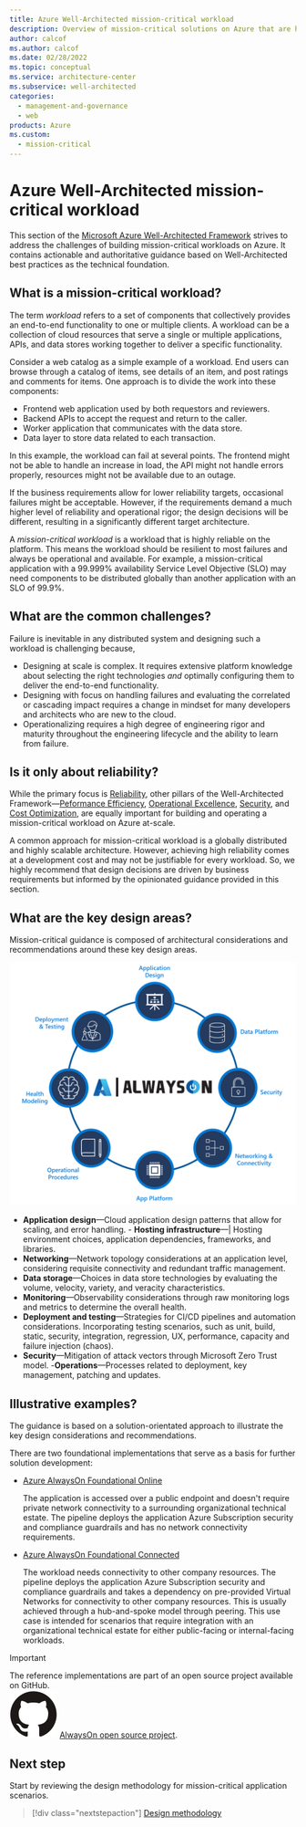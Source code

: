 ```yaml
---
title: Azure Well-Architected mission-critical workload
description: Overview of mission-critical solutions on Azure that are highly reliable.
author: calcof
ms.author: calcof
ms.date: 02/28/2022
ms.topic: conceptual
ms.service: architecture-center
ms.subservice: well-architected
categories:
  - management-and-governance
  - web
products: Azure
ms.custom:
  - mission-critical
---
```

# Azure Well-Architected mission-critical workload

This section of the [Microsoft Azure Well-Architected Framework](/azure/architecture/framework) strives to address the challenges of building mission-critical workloads on Azure. It contains actionable and authoritative guidance based on Well-Architected best practices as the technical foundation. 

## What is a mission-critical workload?

The term _workload_ refers to a set of components that collectively provides an end-to-end functionality to one or multiple clients. A workload can be a collection of cloud resources that serve a single or multiple applications, APIs, and data stores working together to deliver a specific functionality. 

Consider a web catalog as a simple example of a workload. End users can browse through a catalog of items, see details of an item, and post ratings and comments for items. One approach is to divide the work into these components:

- Frontend web application used by both requestors and reviewers.
- Backend APIs to accept the request and return to the caller.
- Worker application that communicates with the data store.
- Data layer to store data related to each transaction. 

In this example, the workload can fail at several points. The frontend might not be able to handle an increase in load, the API might not handle errors properly, resources might not be available due to an outage. 

If the business requirements allow for lower reliability targets, occasional failures might be acceptable. However, if the requirements demand a much higher level of reliability and operational rigor; the design decisions will be different, resulting in a significantly different target architecture.

A _mission-critical workload_ is a workload that is highly reliable on the platform. This means the workload should be resilient to most failures and always be operational and available. For example, a mission-critical application with a 99.999% availability Service Level Objective (SLO) may need components to be distributed globally than another application with an SLO of 99.9%. 

## What are the common challenges?

Failure is inevitable in any distributed system and designing such a workload is challenging because,

- Designing at scale is complex. It requires extensive platform knowledge about selecting the right technologies _and_ optimally configuring them to deliver the end-to-end functionality.
- Designing with focus on handling failures and evaluating the correlated or cascading impact requires a change in mindset for many developers and architects who are new to the cloud. 
- Operationalizing requires a high degree of engineering rigor and maturity throughout the engineering lifecycle and the ability to learn from failure.

## Is it only about reliability?

While the primary focus is [Reliability](/azure/architecture/framework/#reliability), other pillars of the Well-Architected Framework&mdash;[Peformance Efficiency](/azure/architecture/framework/scalability/), [Operational Excellence](/azure/architecture/framework/devops/), [Security](/azure/architecture/framework/security/), and [Cost Optimization](/azure/architecture/framework/cost/), are equally important for building and operating a mission-critical workload on Azure at-scale.  

A common approach for mission-critical workload is a globally distributed and highly scalable architecture. However, achieving high reliability comes at a development cost and may not be justifiable for every workload. So, we highly recommend that design decisions are driven by business requirements but informed by the opinionated guidance provided in this section.

## What are the key design areas?

Mission-critical guidance is composed of architectural considerations and recommendations around these key design areas.

![AlwaysOn Design Areas](./images/alwayson-design-areas.png "AlwaysOn Critical Design Areas")

- **Application design**&mdash;Cloud application design patterns that allow for scaling, and error handling. - **Hosting infrastructure**&mdash;| Hosting environment choices, application dependencies, frameworks, and libraries.
- **Networking**&mdash;Network topology considerations at an application level, considering requisite connectivity and redundant traffic management.
- **Data storage**&mdash;Choices in data store technologies by evaluating the volume, velocity, variety, and veracity characteristics.
- **Monitoring**&mdash;Observability considerations through raw monitoring logs and metrics to determine the overall health.
- **Deployment and testing**&mdash;Strategies for CI/CD pipelines and automation considerations. Incorporating testing scenarios, such as unit, build, static, security, integration, regression, UX, performance, capacity and failure injection (chaos).
- **Security**&mdash;Mitigation of attack vectors through Microsoft Zero Trust model.
-**Operations**&mdash;Processes related to deployment, key management, patching and updates.

## Illustrative examples?

The guidance is based on a solution-orientated approach to illustrate the key design considerations and recommendations. 

There are two foundational implementations that serve as a basis for further solution development:

- [Azure AlwaysOn Foundational Online](https://github.com/azure/alwayson-foundational-online)

  The application is accessed over a public endpoint and doesn't require private network connectivity to a surrounding organizational technical estate. The pipeline deploys the application Azure Subscription security and compliance guardrails and has no network connectivity requirements. 

- [Azure AlwaysOn Foundational Connected](https://github.com/azure/alwayson-foundational-connected) 

  The workload needs connectivity to other company resources. The pipeline deploys the application Azure Subscription security and compliance guardrails and takes a dependency on pre-provided Virtual Networks for connectivity to other company resources. This is usually achieved through a hub-and-spoke model through peering. This use case is intended for scenarios that require integration with an organizational technical estate for either public-facing or internal-facing workloads.

> [!IMPORTANT]
> The reference implementations are part of an open source project available on GitHub.  
> ![GitHub logo](./../_images/github.svg) [AlwaysOn open source project](http://github.com/azure/alwayson).

## Next step

Start by reviewing the design methodology for mission-critical application scenarios.

> [!div class="nextstepaction"]
> [Design methodology](./alwayson-design-methodology.md)